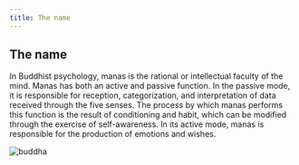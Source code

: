 ```yaml
---
title: The name
---
```

## The name

In Buddhist psychology, manas is the rational or intellectual faculty of the mind. Manas has both an active and passive function. In the passive mode, it is responsible for reception, categorization, and interpretation of data received through the five senses. The process by which manas performs this function is the result of conditioning and habit, which can be modified through the exercise of self-awareness. In its active mode, manas is responsible for the production of emotions and wishes.

![buddha](/images/buddha.svg)
